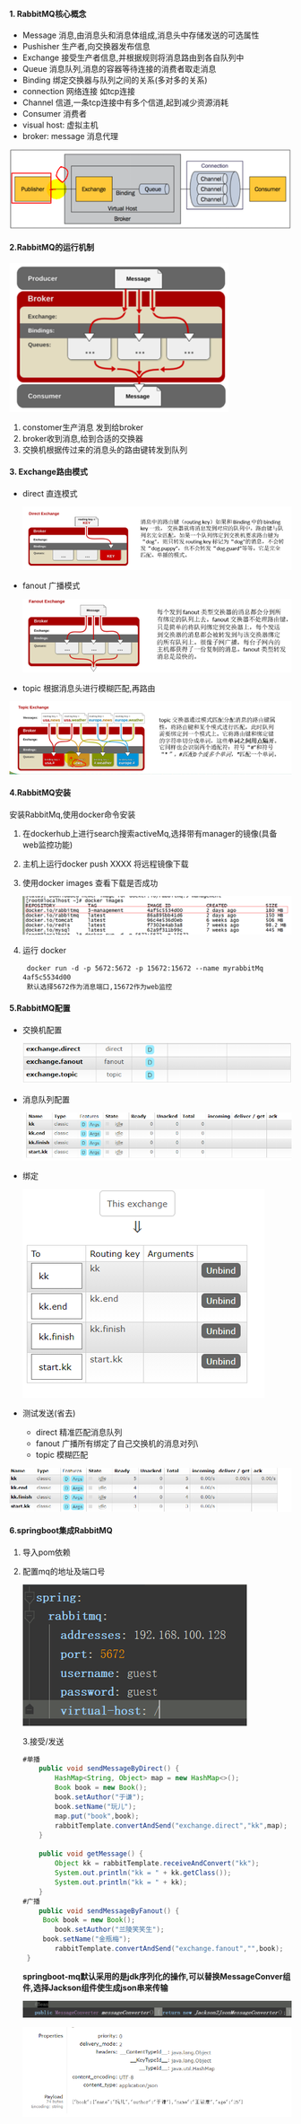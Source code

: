 #### 1. RabbitMQ核心概念
   * Message 消息,由消息头和消息体组成,消息头中存储发送的可选属性
   * Pushisher 生产者,向交换器发布信息
   * Exchange 接受生产者信息,并根据规则将消息路由到各自队列中
   * Queue 消息队列,消息的容器等待连接的消费者取走消息
   * Binding 绑定交换器与队列之间的关系(多对多的关系)
   * connection 网络连接 如tcp连接
   * Channel 信道,一条tcp连接中有多个信道,起到减少资源消耗
   * Consumer 消费者
   * visual host: 虚拟主机
   * broker: message 消息代理

![1570241223370](springboot-message.assets/1570241223370.png)



#### 2.RabbitMQ的运行机制

![1570241453885](springboot-message.assets/1570241453885.png)

1. constomer生产消息 发到给broker
2. broker收到消息,给到合适的交换器
3. 交换机根据传过来的消息头的路由键转发到队列



#### 3. Exchange路由模式

* direct 直连模式

  ![1570241897381](springboot-message.assets/1570241897381.png)

* fanout 广播模式

  ![1570241878094](springboot-message.assets/1570241878094.png)

* topic 根据消息头进行模糊匹配,再路由

![1570241911706](springboot-message.assets/1570241911706.png)

#### 4.RabbitMQ安装

安装RabbitMq,使用docker命令安装

1. 在dockerhub上进行search搜索activeMq,选择带有manager的镜像(具备web监控功能)

2. 主机上运行docker push XXXX  将远程镜像下载

3. 使用docker images 查看下载是否成功

   ![1570266656615](springboot-message.assets/1570266656615.png)

4. 运行 docker 

   ```shell
    docker run -d -p 5672:5672 -p 15672:15672 --name myrabbitMq 4af5c5534d00 
    默认选择5672作为消息端口,15672作为web监控
   ```

#### 5.RabbitMQ配置

* 交换机配置

  ![1570266814003](springboot-message.assets/1570266814003.png)

* 消息队列配置

  ![1570266968342](springboot-message.assets/1570266968342.png)

* 绑定

  ![1570267092945](springboot-message.assets/1570267092945.png)

* 测试发送(省去)

  * direct 精准匹配消息队列
  * fanout 广播所有绑定了自己交换机的消息对列\
  * topic 模糊匹配 

![1570268172215](springboot-message.assets/1570268172215.png)



#### 6.springboot集成RabbitMQ

1. 导入pom依赖

2. 配置mq的地址及端口号

   ![1570269547777](springboot-message.assets/1570269547777.png)

   3.接受/发送

   ```java
   #单播
       public void sendMessageByDirect() {
           HashMap<String, Object> map = new HashMap<>();
           Book book = new Book();
           book.setAuthor("于谦");
           book.setName("玩儿");
           map.put("book",book);
           rabbitTemplate.convertAndSend("exchange.direct","kk",map);
       }
   
       public void getMessage() {
           Object kk = rabbitTemplate.receiveAndConvert("kk");
           System.out.println("kk = " + kk.getClass());
           System.out.println("kk = " + kk);
       }
   #广播
       public void sendMessageByFanout() {
        Book book = new Book();
           book.setAuthor("兰陵笑笑生");
        book.setName("金瓶梅");
           rabbitTemplate.convertAndSend("exchange.fanout","",book);
    }
   
   
   ```
   
   **springboot-mq默认采用的是jdk序列化的操作,可以替换MessageConver组件,选择Jackson组件使生成json串来传输**
   
   ![1570271915441](springboot-message.assets/1570271915441.png)
   
   ![1570272037410](springboot-message.assets/1570272037410.png)

